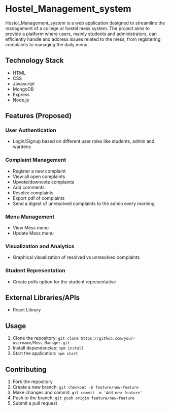 # Hostel_Management_system



Hostel_Management_system is a web application designed to streamline the management of a college or hostel mess system. The project aims to provide a platform where users, mainly students and administrators, can efficiently handle and address issues related to the mess, from registering complaints to managing the daily menu.

## Technology Stack
- HTML
- CSS
- Javascript
- MongoDB
- Express
- Node.js

## Features (Proposed)

### User Authentication
- Login/Signup based on different user roles like students, admin and wardens 

### Complaint Management
- Register a new complaint
- View all open complaints
- Upvote/downvote complaints
- Add comments
- Resolve complaints
- Export pdf of complaints
- Send a digest of unresolved complaints to the admin every morning

### Menu Management
- View Mess menu
- Update Mess menu

### Visualization and Analytics
- Graphical visualization of resolved vs unresolved complaints

### Student Representation
- Create polls option for the student representative

## External Libraries/APIs
- React Library

## Usage
1. Clone the repository: `git clone https://github.com/your-username/Mess_Manager.git`
2. Install dependencies: `npm install`
3. Start the application: `npm start`

## Contributing
1. Fork the repository
2. Create a new branch: `git checkout -b feature/new-feature`
3. Make changes and commit: `git commit -m 'Add new-feature'`
4. Push to the branch: `git push origin feature/new-feature`
5. Submit a pull request

